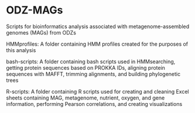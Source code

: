 # ODZ-MAGs
Scripts for bioinformatics analysis associated with metagenome-assembled genomes (MAGs) from ODZs

HMMprofiles: 
A folder containing HMM profiles created for the purposes of this analysis 

bash-scripts:
A folder containing bash scripts used in HMMsearching, getting protein sequences based on PROKKA IDs, aligning protein sequences with MAFFT, trimming alignments, and building phylogenetic trees

R-scripts:
A folder containing R scripts used for creating and cleaning Excel sheets containing MAG, metagenome, nutrient, oxygen, and gene information, performing Pearson correlations, and creating visualizations
